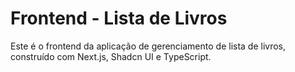 # Frontend - Lista de Livros

Este é o frontend da aplicação de gerenciamento de lista de livros, construído com Next.js, Shadcn UI e TypeScript.
